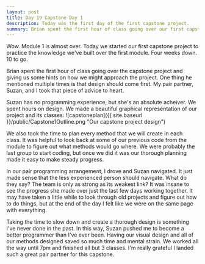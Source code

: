 ```yaml
---
layout: post
title: Day 19 Capstone Day 1
description: Today was the first day of the first capstone project.
summary: Brian spent the first hour of class going over our first capstone project. Spent the rest of the day working with my partner to make progress on our capstone--a catering application. 
---
```


Wow. Module 1 is almost over. Today we started our first capstone project to practice the knowledge we've built over the first module. Four weeks down. 10 to go. 

Brian spent the first hour of class going over the capstone project and giving us some hints on how we might approach the project. One thing he mentioned multiple times is that design should come first. My pair partner, Suzan, and I took that piece of advice to heart.

Suzan has no programming experience, but she's an absolute acheiver. We spent hours on design. We made a beautiful graphical representation of our project and its classes: ![capstoneplan]({{ site.baseurl }}/public/Capstone1Outline.png "Our capstone project design") 

We also took the time to plan every method that we will create in each class. It was helpful to look back at some of our previous code from the module to figure out what methods would go where. We were probably the last group to start coding, but once we did it was our thorough planning made it easy to make steady progress. 

In our pair programming arrangement, I drove and Suzan navigated. It just made sense that the less experienced person should navigate. What do they say? The team is only as strong as its weakest link? It was insane to see the progress she made over just the last few days working together. It may have taken a little while to look through old projects and figure out how to do things, but at the end of the day I felt like we were on the same page with everything. 

Taking the time to slow down and create a thorough design is something I've never done in the past. In this way, Suzan pushed me to become a better programmer than I've ever been. Having our visual design and all of our methods designed saved so much time and mental strain. We worked all the way until 7pm and finished all but 3 classes. I'm really grateful I landed such a great pair partner for this capstone. 




